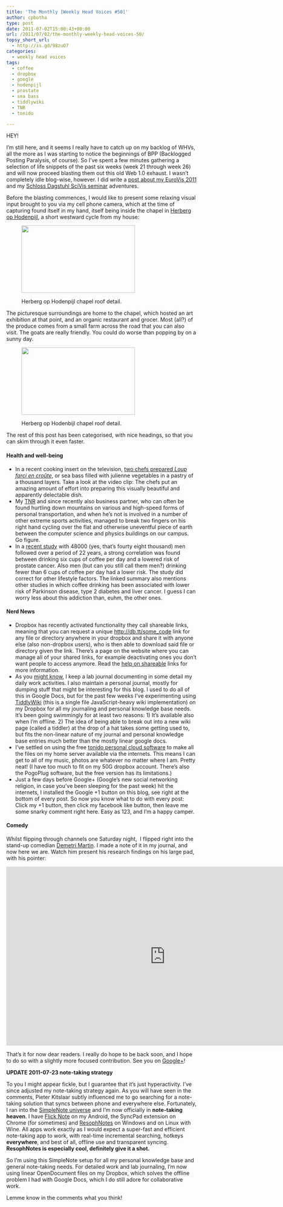 ```yaml
---
title: 'The Monthly [Weekly Head Voices #50]'
author: cpbotha
type: post
date: 2011-07-02T15:00:43+00:00
url: /2011/07/02/the-monthly-weekly-head-voices-50/
topsy_short_url:
  - http://is.gd/98zuO7
categories:
  - weekly head voices
tags:
  - coffee
  - dropbox
  - google
  - hodenpijl
  - prostate
  - sea bass
  - tiddlywiki
  - TNR
  - tonido

---
```

HEY!

I&#8217;m still here, and it seems I really have to catch up on my backlog of WHVs, all the more as I was starting to notice the beginnings of BPP (Backlogged Posting Paralysis, of course). So I&#8217;ve spent a few minutes gathering a selection of life snippets of the past six weeks (week 21 through week 26) and will now proceed blasting them out this old Web 1.0 exhaust. I wasn&#8217;t completely idle blog-wise, however. I did write a [post about my EuroVis 2011][1] and my [Schloss Dagstuhl SciVis seminar][2] adventures.

Before the blasting commences, I would like to present some relaxing visual input brought to you via my cell phone camera, which at the time of capturing found itself in my hand, itself being inside the chapel in [Herberg op Hodenpijl][3], a short westward cycle from my house:<figure id="attachment_1422" aria-describedby="caption-attachment-1422" style="width: 300px" class="wp-caption aligncenter"><a href="http://cpbotha.net/wp-content/uploads/2011/07/herberg_op_hodenpijl2.jpg" data-rel="lightbox-image-0" data-rl_title="" data-rl_caption="" title="">

<img data-attachment-id="1422" data-permalink="https://cpbotha.net/2011/07/02/the-monthly-weekly-head-voices-50/herberg_op_hodenpijl2/" data-orig-file="https://cpbotha.net/wp-content/uploads/2011/07/herberg_op_hodenpijl2.jpg" data-orig-size="1280,760" data-comments-opened="1" data-image-meta="{&quot;aperture&quot;:&quot;0&quot;,&quot;credit&quot;:&quot;&quot;,&quot;camera&quot;:&quot;HTC Vision&quot;,&quot;caption&quot;:&quot;&quot;,&quot;created_timestamp&quot;:&quot;1307876346&quot;,&quot;copyright&quot;:&quot;&quot;,&quot;focal_length&quot;:&quot;3.53&quot;,&quot;iso&quot;:&quot;263&quot;,&quot;shutter_speed&quot;:&quot;0&quot;,&quot;title&quot;:&quot;&quot;}" data-image-title="herberg_op_hodenpijl2" data-image-description="" data-medium-file="https://cpbotha.net/wp-content/uploads/2011/07/herberg_op_hodenpijl2-300x178.jpg" data-large-file="https://cpbotha.net/wp-content/uploads/2011/07/herberg_op_hodenpijl2-1024x608.jpg" class="size-medium wp-image-1422" title="herberg_op_hodenpijl2" src="http://cpbotha.net/wp-content/uploads/2011/07/herberg_op_hodenpijl2-300x178.jpg" alt="" width="300" height="178" srcset="https://cpbotha.net/wp-content/uploads/2011/07/herberg_op_hodenpijl2-300x178.jpg 300w, https://cpbotha.net/wp-content/uploads/2011/07/herberg_op_hodenpijl2-1024x608.jpg 1024w, https://cpbotha.net/wp-content/uploads/2011/07/herberg_op_hodenpijl2.jpg 1280w" sizes="(max-width: 300px) 85vw, 300px" /></a><figcaption id="caption-attachment-1422" class="wp-caption-text">Herberg op Hodenpijl chapel roof detail.</figcaption></figure> 

The picturesque surroundings are home to the chapel, which hosted an art exhibition at that point, and an organic restaurant and grocer. Most (all?) of the produce comes from a small farm across the road that you can also visit. The goats are really friendly. You could do worse than popping by on a sunny day.<figure id="attachment_1421" aria-describedby="caption-attachment-1421" style="width: 300px" class="wp-caption aligncenter"><a href="http://cpbotha.net/wp-content/uploads/2011/07/herberg_op_hodenpijl1.jpg" data-rel="lightbox-image-1" data-rl_title="" data-rl_caption="" title="">

<img data-attachment-id="1421" data-permalink="https://cpbotha.net/2011/07/02/the-monthly-weekly-head-voices-50/herberg_op_hodenpijl1/" data-orig-file="https://cpbotha.net/wp-content/uploads/2011/07/herberg_op_hodenpijl1.jpg" data-orig-size="1280,760" data-comments-opened="1" data-image-meta="{&quot;aperture&quot;:&quot;0&quot;,&quot;credit&quot;:&quot;&quot;,&quot;camera&quot;:&quot;HTC Vision&quot;,&quot;caption&quot;:&quot;&quot;,&quot;created_timestamp&quot;:&quot;1307876314&quot;,&quot;copyright&quot;:&quot;&quot;,&quot;focal_length&quot;:&quot;3.53&quot;,&quot;iso&quot;:&quot;407&quot;,&quot;shutter_speed&quot;:&quot;0&quot;,&quot;title&quot;:&quot;&quot;}" data-image-title="herberg_op_hodenpijl1" data-image-description="" data-medium-file="https://cpbotha.net/wp-content/uploads/2011/07/herberg_op_hodenpijl1-300x178.jpg" data-large-file="https://cpbotha.net/wp-content/uploads/2011/07/herberg_op_hodenpijl1-1024x608.jpg" class="size-medium wp-image-1421" title="herberg_op_hodenpijl1" src="http://cpbotha.net/wp-content/uploads/2011/07/herberg_op_hodenpijl1-300x178.jpg" alt="" width="300" height="178" srcset="https://cpbotha.net/wp-content/uploads/2011/07/herberg_op_hodenpijl1-300x178.jpg 300w, https://cpbotha.net/wp-content/uploads/2011/07/herberg_op_hodenpijl1-1024x608.jpg 1024w, https://cpbotha.net/wp-content/uploads/2011/07/herberg_op_hodenpijl1.jpg 1280w" sizes="(max-width: 300px) 85vw, 300px" /></a><figcaption id="caption-attachment-1421" class="wp-caption-text">Herberg op Hodenbijl chapel roof detail.</figcaption></figure> 

The rest of this post has been categorised, with nice headings, so that you can skim through it even faster.

#### Health and well-being

  * In a recent cooking insert on the television, [two chefs prepared _Loup farci en croûte_][4], or sea bass filled with julienne vegetables in a pastry of a thousand layers. Take a look at the video clip: The chefs put an amazing amount of effort into preparing this visually beautiful and apparently delectable dish.
  * My [TNR][5] and since recently also business partner, who can often be found hurtling down mountains on various and high-speed forms of personal transportation, and when he&#8217;s not is involved in a number of other extreme sports activities, managed to break two fingers on his right hand cycling over the flat and otherwise uneventful piece of earth between the computer science and physics buildings on our campus. Go figure.
  * In a [recent study][6] with 48000 (yes, that&#8217;s fourty eight thousand) men followed over a period of 22 years, a strong correlation was found between drinking six cups of coffee per day and a lowered risk of prostate cancer. Also men (but can you still call them men?) drinking fewer than 6 cups of coffee per day had a lower risk. The study did correct for other lifestyle factors. The linked summary also mentions other studies in which coffee drinking has been associated with lower risk of Parkinson disease, type 2 diabetes and liver cancer. I guess I can worry less about this addiction than, euhm, the other ones.

#### Nerd News

  * Dropbox has recently activated functionality they call shareable links, meaning that you can request a unique http://db.tt/some_code link for any file or directory anywhere in your dropbox and share it with anyone else (also non-dropbox users), who is then able to download said file or directory given the link. There&#8217;s a page on the website where you can manage all of your shared links, for example deactivating ones you don&#8217;t want people to access anymore. Read the [help on shareable][7] links for more information.
  * As you [might know][8], I keep a lab journal documenting in some detail my daily work activities. I also maintain a personal journal, mostly for dumping stuff that might be interesting for this blog. I used to do all of this in Google Docs, but for the past few weeks I&#8217;ve experimenting using [TiddlyWiki][9] (this is a single file JavaScript-heavy wiki implementation) on my Dropbox for all my journaling and personal knowledge base needs. It&#8217;s been going swimmingly for at least two reasons: 1) It&#8217;s available also when I&#8217;m offline. 2) The idea of being able to break out into a new wiki page (called a tiddler) at the drop of a hat takes some getting used to, but fits the non-linear nature of my journal and personal knowledge base entries much better than the mostly linear google docs.
  * I&#8217;ve settled on using the free [tonido personal cloud software][10] to make all the files on my home server available via the internets. This means I can get to all of my music, photos are whatever no matter where I am. Pretty neat! (I have too much to fit on my 50G dropbox account. There&#8217;s also the PogoPlug software, but the free version has its limitations.)
  * Just a few days before Google+ (Google&#8217;s new social networking religion, in case you&#8217;ve been sleeping for the past week) hit the internets, I installed the Google +1 button on this blog, see right at the bottom of every post. So now you know what to do with every post: Click my +1 button, then click my facebook like button, then leave me some snarky comment right here. Easy as 123, and I&#8217;m a happy camper.

#### Comedy

Whilst flipping through channels one Saturday night,  I flipped right into the stand-up comedian [Demetri Martin][11]. I made a note of it in my journal, and now here we are. Watch him present his research findings on his large pad, with his pointer:

<div class="jetpack-video-wrapper">
  <span class="embed-youtube" style="text-align:center; display: block;"><iframe class='youtube-player' type='text/html' width='840' height='473' src='https://www.youtube.com/embed/vaGa3kjRS7o?version=3&#038;rel=1&#038;fs=1&#038;autohide=2&#038;showsearch=0&#038;showinfo=1&#038;iv_load_policy=1&#038;wmode=transparent' allowfullscreen='true' style='border:0;'></iframe></span>
</div>

That&#8217;s it for now dear readers. I really do hope to be back soon, and I hope to do so with a slightly more focused contribution. See you on [Google+][12]!

**UPDATE 2011-07-23 note-taking strategy**

To you I might appear fickle, but I guarantee that it&#8217;s just hyperactivity. I&#8217;ve since adjusted my note-taking strategy again. As you will have seen in the comments, Pieter Kitslaar subtly influenced me to go searching for a note-taking solution that syncs between phone and everywhere else. Fortunately, I ran into the [SimpleNote universe][13] and I&#8217;m now officially in **note-taking heaven**. I have [Flick Note][14] on my Android, the SyncPad extension on Chrome (for sometimes) and [ResophNotes][15] on Windows and on Linux with Wine. All apps work exactly as I would expect a super-fast and efficient note-taking app to work, with real-time incremental searching, hotkeys **everywhere**, and best of all, offline use and transparent syncing. **ResophNotes is especially cool, definitely give it a shot.**

So I&#8217;m using this SimpleNote setup for all my personal knowledge base and general note-taking needs. For detailed work and lab journaling, I&#8217;m now using linear OpenDocument files on my Dropbox, which solves the offline problem I had with Google Docs, which I do still adore for collaborative work.

Lemme know in the comments what you think!

 [1]: /2011/06/26/eurovis-2011/ "eurovis 2011 post"
 [2]: /2011/06/19/schloss-dagstuhl-computer-scientist-heaven/ "dagstuhl scivis 2011 post"
 [3]: http://maps.google.nl/maps?q=Herberg+Op+Hodenpijl,+Rijksstraatweg,+Schipluiden&hl=en&ll=51.987252,4.321012&spn=0.002355,0.005348&sll=51.986948,4.321007&sspn=0.004711,0.010697&t=h&z=18 "google maps of herberg op hodenpijl"
 [4]: http://dewerelddraaitdoor.vara.nl/Video-detail.628.0.html?&tx_ttnews%5Btt_news%5D=22570&tx_ttnews%5BbackPid%5D=626&tx_ttnews%5Bcat%5D=148&cHash=ab10fe812f48fd43e838df03ffa6cf31 "DWDD video clip"
 [5]: /about/weekly-head-voices-abbreviations/ "WHV abbreviations page"
 [6]: http://www.nlm.nih.gov/medlineplus/news/fullstory_112161.html "medlineplus article on coffee vs prostate cancer"
 [7]: https://www.dropbox.com/help/167 "dropbox help on sharable links"
 [8]: /2011/02/19/on-the-importance-of-taking-notes-weekly-head-voices-38/ "blog post on the importance of taking notes"
 [9]: http://www.tiddlywiki.com/ "tiddlywiki website"
 [10]: http://www.tonido.com/ "tonido website"
 [11]: http://en.wikipedia.org/wiki/Demetri_Martin "demetri martin wikipedia page"
 [12]: http://plus.google.com/ "google plus"
 [13]: http://simplenoteapp.com/ "simplenote universe"
 [14]: https://market.android.com/details?id=com.teragadgets.android.notes "flick note market page"
 [15]: http://www.resoph.com/ "resoph notes website"
